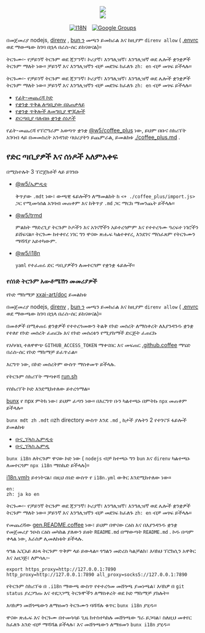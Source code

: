 <p align="center"><a href="https://xxai.art"><img src="https://cdn.jsdelivr.net/gh/xxai-art/doc/logo.svg"/></a><br/><a href="https://xxai.art"><img src="https://cdn.jsdelivr.net/gh/xxai-art/doc/xxai.svg"/></a></p><p align="center"><a href="https://github.com/xxai-art/doc#readme"><img alt="I18N" src="https://cdn.jsdelivr.net/gh/wactax/img/t.svg"/></a>　<a href="https://groups.google.com/u/0/g/xxai-art"><img alt="Google Groups" src="https://cdn.jsdelivr.net/gh/wactax/img/g-groups.svg"/></a></p>

በመጀመሪያ nodejs, [direnv](https://direnv.net) , [bun ን](https://github.com/oven-sh/bun) መጫን ይመከራል እና ከዚያም `direnv allow` ( [.envrc](https://github.com/xxai-art/doc/blob/main/.envrc) ወደ ማውጫው ከገባ በኋላ በራስ-ሰር ይከናወናል)።

ትርጉሙ፡- የቻይንኛ ትርጉም ወደ ጃፓንኛ፣ ኮሪያኛ፣ እንግሊዝኛ፣ እንግሊዝኛ ወደ ሌሎች ቋንቋዎች ትርጉም ማለት ነው። ቻይንኛ እና እንግሊዝኛን ብቻ መደገፍ ከፈለጉ `zh: en` ብቻ መፃፍ ይችላሉ።

ትርጉሙ፡- የቻይንኛ ትርጉም ወደ ጃፓንኛ፣ ኮሪያኛ፣ እንግሊዝኛ፣ እንግሊዝኛ ወደ ሌሎች ቋንቋዎች ትርጉም ማለት ነው። ቻይንኛ እና እንግሊዝኛን ብቻ መደገፍ ከፈለጉ `zh: en` ብቻ መፃፍ ይችላሉ።

* [የፊት-መጨረሻ ኮድ](https://github.com/xxai-art/web)
* [የቋንቋ ጥቅል ለጣቢያው በአጠቃላይ](https://github.com/xxai-art/web/tree/main/i18n)
* [የቋንቋ ጥቅሎች ለመግቢያ ሞጁሎች](https://github.com/wacpkg/user/tree/main/ui.i18n)
* [ድርጣቢያ ባለብዙ ቋንቋ ሰነዶች](https://github.com/xxai-doc)

የፊት-መጨረሻ የፕሮግራም አወጣጥ ቋንቋ [@w5/coffee_plus](http://npmjs.com/@w5/coffee_plus) ነው, ይህም በቡና ስክሪፕት አገባብ ላይ በመመስረት አንዳንድ ባህሪያትን ይጨምራል, ይመልከቱ [./coffee_plus.md](./coffee_plus.md) .

## የድር ጣቢያዎች እና ሰነዶች አለምአቀፍ

በሚከተሉት 3 ፕሮጀክቶች ላይ ይገንቡ

* [@w5/ኤምዲቲ](https://www.npmjs.com/package/@w5/mdt)

  ቅጥያው `.mdt` ነው፣ ውጫዊ ፋይሎችን ለማመልከት ከ `<+ ./coffee_plus/import.js>` ጋር የሚመሳሰል አገባብ መጠቀም እና ከቅጥያ `.md` ጋር ማርክ ማመንጨት ይችላሉ።

* [@w5/trmd](https://www.npmjs.com/package/@w5/trmd)

  ምልክት ማድረጊያ ትርጉም ኮዶችን እና አገናኞችን አይተረጎምም እና የተተረጎሙ ዓረፍተ ነገሮችን ይሸፍናል። ትርጉሙ ከተቀየረ ነገር ግን ዋናው ጽሑፍ ካልተቀየረ, እንደገና ማስፈጸም የትርጉሙን ማሻሻያ አይተካውም.

* [@w5/i18n](https://www.npmjs.com/package/@w5/i18n)

  `yaml` የተፈጠሩ ድር ጣቢያዎችን ለመተርጎም የቋንቋ ፋይሎች።

### የሰነድ ትርጉም አውቶሜሽን መመሪያዎች

የኮድ ማከማቻ [xxai-art/doc](https://github.com/xxai-art/doc) ይመልከቱ

በመጀመሪያ nodejs, [direnv](https://direnv.net) , [bun ን](https://github.com/oven-sh/bun) መጫን ይመከራል እና ከዚያም `direnv allow` ( [.envrc](https://github.com/xxai-art/doc/blob/main/.envrc) ወደ ማውጫው ከገባ በኋላ በራስ-ሰር ይከናወናል)።

በመቶዎች በሚቆጠሩ ቋንቋዎች የተተረጎመውን ትልቅ የኮድ መሰረት ለማስቀረት ለእያንዳንዱ ቋንቋ የተለየ የኮድ መሰረት ፈጠርኩ እና የኮድ መሰረቱን የሚያከማች ድርጅት ፈጠርኩ

የአካባቢ ተለዋዋጭ `GITHUB_ACCESS_TOKEN` ማቀናበር እና መፍጠር [.github.coffee](https://github.com/xxai-art/doc/blob/main/create.github.coffee) ማሄድ በራስ-ሰር የኮድ ማከማቻ ይፈጥራል።

እርግጥ ነው, በኮድ መሰረትም ውስጥ ማስቀመጥ ይችላሉ.

የትርጉም ስክሪፕት ማጣቀሻ [run.sh](https://github.com/xxai-art/doc/blob/main/run.sh)

የስክሪፕት ኮድ እንደሚከተለው ይተረጎማል።

[bunx](https://bun.sh/docs/cli/bunx) የ npx ምትክ ነው፣ ይህም ፈጣን ነው። በእርግጥ ቡን ካልተጫኑ በምትኩ `npx` መጠቀም ይችላሉ።

`bunx mdt zh` `.mdt` በzh directory ውስጥ እንደ `.md` , ከታች ያሉትን 2 የተገናኙ ፋይሎች ይመልከቱ

* [ቡና_ፕላስ.ኤምዲቲ](https://github.com/xxai-doc/zh/blob/main/coffee_plus.mdt)
* [ቡና_ፕላስ.ኤምዲ](https://github.com/xxai-doc/zh/blob/main/coffee_plus.md)

`bunx i18n` ለትርጉም ዋናው ኮድ ነው ( `nodejs` ብቻ ከተጫኑ ግን `bun` እና `direnv` ካልተጫኑ ለመተርጎም `npx i18n` ማስኬድ ይችላሉ)።

[i18n.ymlን](https://github.com/xxai-art/doc/blob/main/i18n.yml) ይተነትናል፣ በዚህ ሰነድ ውስጥ የ `i18n.yml` ውቅር እንደሚከተለው ነው።

```
en:
zh: ja ko en
```

ትርጉሙ፡- የቻይንኛ ትርጉም ወደ ጃፓንኛ፣ ኮሪያኛ፣ እንግሊዝኛ፣ እንግሊዝኛ ወደ ሌሎች ቋንቋዎች ትርጉም ማለት ነው። ቻይንኛ እና እንግሊዝኛን ብቻ መደገፍ ከፈለጉ `zh: en` ብቻ መፃፍ ይችላሉ።

የመጨረሻው [gen.README.coffee](https://github.com/xxai-art/doc/blob/main/gen.README.coffee) ነው፣ ይህም በዋናው ርዕስ እና በእያንዳንዱ ቋንቋ የመጀመሪያ ንዑስ ርዕስ መካከል ያለውን ይዘት `README.md` በማውጣት `README.md` . ኮዱ በጣም ቀላል ነው, እራስዎ ሊመለከቱት ይችላሉ.

ጎግል ኤፒአይ ለነጻ ትርጉም ጥቅም ላይ ይውላል። ጎግልን መድረስ ካልቻልክ፣ እባክህ ፕሮክሲን አዋቅር እና አዘጋጅ፣ ለምሳሌ፡-

```
export https_proxy=http://127.0.0.1:7890 http_proxy=http://127.0.0.1:7890 all_proxy=socks5://127.0.0.1:7890
```

የትርጉም ስክሪፕቱ በ `.i18n` ማውጫ ውስጥ የተተረጎመ መሸጎጫ ያመነጫል፣ እባክዎ በ `git status` ያረጋግጡ እና ተደጋጋሚ ትርጉሞችን ለማስቀረት ወደ ኮድ ማከማቻ ያክሉት።

እባክዎን መሸጎጫውን ለማዘመን ትርጉሙን ባሻሻሉ ቁጥር `bunx i18n` ያሂዱ።

ዋናው ጽሑፍ እና ትርጉሙ በተመሳሳይ ጊዜ ከተስተካከሉ መሸጎጫው ግራ ይጋባል፣ ስለዚህ መቀየር ከፈለጉ አንድ ብቻ ማሻሻል ይችላሉ፣ እና መሸጎጫውን ለማዘመን `bunx i18n` ያሂዱ።
